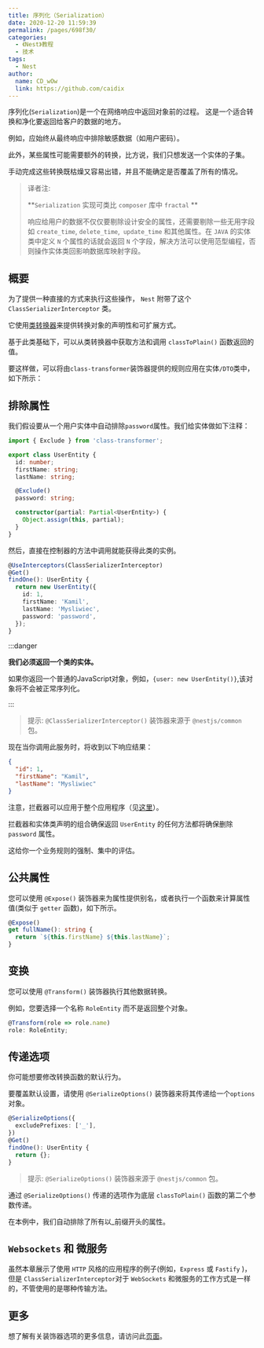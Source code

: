 ```yaml
---
title: 序列化（Serialization）
date: 2020-12-20 11:59:39
permalink: /pages/698f30/
categories:
  - 《Nest》教程
  - 技术
tags: 
  - Nest
author: 
  name: CD_wOw
  link: https://github.com/caidix
---
```


序列化(`Serialization`)是一个在网络响应中返回对象前的过程。 这是一个适合转换和净化要返回给客户的数据的地方。

例如，应始终从最终响应中排除敏感数据（如用户密码）。

此外，某些属性可能需要额外的转换，比方说，我们只想发送一个实体的子集。

手动完成这些转换既枯燥又容易出错，并且不能确定是否覆盖了所有的情况。

> 译者注:
>
> **`Serialization` 实现可类比 `composer` 库中 `fractal` **
>
> 响应给用户的数据不仅仅要剔除设计安全的属性，还需要剔除一些无用字段如 `create_time`, `delete_time`,` update_time` 和其他属性。在 `JAVA` 的实体类中定义 `N` 个属性的话就会返回 `N` 个字段，解决方法可以使用范型编程，否则操作实体类回影响数据库映射字段。

## 概要

为了提供一种直接的方式来执行这些操作， `Nest` 附带了这个 `ClassSerializerInterceptor` 类。

它使用[类转换器](https://github.com/typestack/class-transformer)来提供转换对象的声明性和可扩展方式。

基于此类基础下，可以从类转换器中获取方法和调用 `classToPlain()` 函数返回的值。

要这样做，可以将由`class-transformer`装饰器提供的规则应用在实体`/DTO`类中，如下所示：

## 排除属性

我们假设要从一个用户实体中自动排除`password`属性。我们给实体做如下注释：

```typescript
import { Exclude } from 'class-transformer';

export class UserEntity {
  id: number;
  firstName: string;
  lastName: string;

  @Exclude()
  password: string;

  constructor(partial: Partial<UserEntity>) {
    Object.assign(this, partial);
  }
}
```

然后，直接在控制器的方法中调用就能获得此类的实例。

```typescript
@UseInterceptors(ClassSerializerInterceptor)
@Get()
findOne(): UserEntity {
  return new UserEntity({
    id: 1,
    firstName: 'Kamil',
    lastName: 'Mysliwiec',
    password: 'password',
  });
}
```

:::danger

**我们必须返回一个类的实体。**

如果你返回一个普通的JavaScript对象，例如，`{user: new UserEntity()}`,该对象将不会被正常序列化。

:::

> 提示: `@ClassSerializerInterceptor()` 装饰器来源于 `@nestjs/common` 包。

现在当你调用此服务时，将收到以下响应结果：

```json
{
  "id": 1,
  "firstName": "Kamil",
  "lastName": "Mysliwiec"
}
```

注意，拦截器可以应用于整个应用程序（见[这里](https://docs.nestjs.com/interceptors#binding-interceptors)）。

拦截器和实体类声明的组合确保返回 `UserEntity` 的任何方法都将确保删除 `password` 属性。

这给你一个业务规则的强制、集中的评估。

## 公共属性

您可以使用 `@Expose()` 装饰器来为属性提供别名，或者执行一个函数来计算属性值(类似于 `getter` 函数)，如下所示。

```typescript
@Expose()
get fullName(): string {
  return `${this.firstName} ${this.lastName}`;
}
```

## 变换

您可以使用 `@Transform()` 装饰器执行其他数据转换。

例如，您要选择一个名称 `RoleEntity` 而不是返回整个对象。

```typescript
@Transform(role => role.name)
role: RoleEntity;
```

## 传递选项

你可能想要修改转换函数的默认行为。

要覆盖默认设置，请使用 `@SerializeOptions()` 装饰器来将其传递给一个`options`对象。

```typescript
@SerializeOptions({
  excludePrefixes: ['_'],
})
@Get()
findOne(): UserEntity {
  return {};
}
```

> 提示: `@SerializeOptions()` 装饰器来源于 `@nestjs/common` 包。

通过 `@SerializeOptions()` 传递的选项作为底层 `classToPlain()` 函数的第二个参数传递。

在本例中，我们自动排除了所有以_前缀开头的属性。

## `Websockets` 和 微服务

虽然本章展示了使用 `HTTP` 风格的应用程序的例子(例如，`Express` 或 `Fastify` )，但是 `ClassSerializerInterceptor`对于 `WebSockets` 和微服务的工作方式是一样的，不管使用的是哪种传输方法。

## 更多

想了解有关装饰器选项的更多信息，请访问此[页面](https://github.com/typestack/class-transformer)。